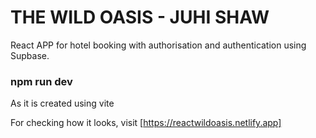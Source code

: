 # THE WILD OASIS - JUHI SHAW

React APP for hotel booking with authorisation and authentication using Supbase.

### npm run dev
As it is created using vite

For checking how it looks, visit [https://reactwildoasis.netlify.app]
